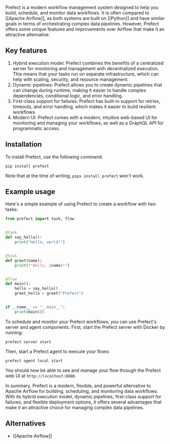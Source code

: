 Prefect is a modern workflow management system designed to help you build, schedule, and monitor data workflows. It is often compared to [[Apache Airflow]], as both systems are built on [[Python]] and have similar goals in terms of orchestrating complex data pipelines. However, Prefect offers some unique features and improvements over Airflow that make it an attractive alternative.

## Key features

1. Hybrid execution model: Prefect combines the benefits of a centralized server for monitoring and management with decentralized execution. This means that your tasks run on separate infrastructure, which can help with scaling, security, and resource management.
2. Dynamic pipelines: Prefect allows you to create dynamic pipelines that can change during runtime, making it easier to handle complex dependencies, conditional logic, and error handling.
3. First-class support for failures: Prefect has built-in support for retries, timeouts, and error handling, which makes it easier to build resilient workflows.
5. Modern UI: Prefect comes with a modern, intuitive web-based UI for monitoring and managing your workflows, as well as a GraphQL API for programmatic access.

## Installation

To install Prefect, use the following command:
```
pip install prefect
```

Note that at the time of writing, `pipx install prefect` won't work.

## Example usage

Here's a simple example of using Prefect to create a workflow with two tasks:

```python
from prefect import task, flow


@task
def say_hello():
    print("Hello, world!")


@task
def greet(name):
    print(f"Hello, {name}!")


@flow
def main():
    hello = say_hello()
    greet_hello = greet("Prefect")


if __name__ == "__main__":
    print(main())
```

To schedule and monitor your Prefect workflows, you can use Prefect's server and agent components. First, start the Prefect server with Docker by running:

```
prefect server start
```

Then, start a Prefect agent to execute your flows:

```
prefect agent local start
```

You should now be able to see and manage your flow through the Prefect web UI at `http://localhost:8080`.

In summary, Prefect is a modern, flexible, and powerful alternative to Apache Airflow for building, scheduling, and monitoring data workflows. With its hybrid execution model, dynamic pipelines, first-class support for failures, and flexible deployment options, it offers several advantages that make it an attractive choice for managing complex data pipelines.

## Alternatives

- [[Apache Airflow]]